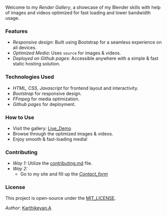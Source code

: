 Welcome to my *Render Gallery*, a showcase of my Blender skills with help of images and videos optimized for fast loading and lower bandwidth usage.

### Features
- *Responsive design*: Built using Bootstrap for a seamless experience on all devices.
- *Optimized Media*: Uses `source` for images & videos.
- *Deployed on Github pages*: Accessible anywhere with a simple & fast static hosting solution.

### Technologies Used
- *HTML, CSS, Javascript* for frontend layout and interactivity.
- *Bootstrap* for responsive design.
- *FFmpeg* for media optimization.
- *Github pages* for deployment.

### How to Use
- Visit the gallery: [Live_Demo](hhtps://karthi1048.github.io/render-gallery/)
- Browse through the optimized images & videos.
- Enjoy smooth & fast-loading media!

### Contributing
- *Way 1:*
    Utilize the [contributing.md](/contributing.md) file.
- *Way 2:*
    - Go to my site and fill up the *[Contact_form](https://docs.google.com/forms/d/e/1FAIpQLSfp6KIPRmC5en04bAxEytNcqXE37fwurp6pEEY2THK7-R5nnw/viewform?embedded=true)*

### License
This project is open-source under the [MIT_LICENSE](/LICENSE.txt).

*Author*: [Karthikeyan.A](https://github.com/karthi1048)
